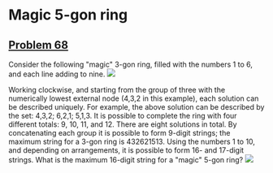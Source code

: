 # Magic 5-gon ring
## [Problem 68](https://projecteuler.net/problem=68)
Consider the following "magic" 3-gon ring, filled with the numbers 1 to 6, and each line adding to nine.
![](https://projecteuler.net/project/images/p068_1.gif)

Working clockwise, and starting from the group of three with the numerically lowest external node (4,3,2 in this example), each solution can be described uniquely. For example, the above solution can be described by the set: 4,3,2; 6,2,1; 5,1,3.
It is possible to complete the ring with four different totals: 9, 10, 11, and 12. There are eight solutions in total.
By concatenating each group it is possible to form 9-digit strings; the maximum string for a 3-gon ring is 432621513.
Using the numbers 1 to 10, and depending on arrangements, it is possible to form 16- and 17-digit strings. What is the maximum 16-digit string for a "magic" 5-gon ring?
![](https://projecteuler.net/project/images/p068_2.gif)

